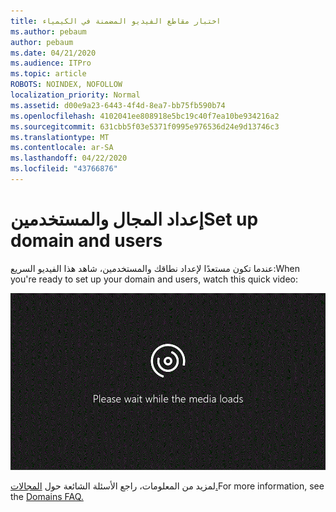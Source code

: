 ```yaml
---
title: اختبار مقاطع الفيديو المضمنة في الكيمياء
ms.author: pebaum
author: pebaum
ms.date: 04/21/2020
ms.audience: ITPro
ms.topic: article
ROBOTS: NOINDEX, NOFOLLOW
localization_priority: Normal
ms.assetid: d00e9a23-6443-4f4d-8ea7-bb75fb590b74
ms.openlocfilehash: 4102041ee808918e5bc19c40f7ea10be934216a2
ms.sourcegitcommit: 631cbb5f03e5371f0995e976536d24e9d13746c3
ms.translationtype: MT
ms.contentlocale: ar-SA
ms.lasthandoff: 04/22/2020
ms.locfileid: "43766876"
---
```

# <a name="set-up-domain-and-users"></a><span data-ttu-id="d110a-102">إعداد المجال والمستخدمين</span><span class="sxs-lookup"><span data-stu-id="d110a-102">Set up domain and users</span></span>

<span data-ttu-id="d110a-103">عندما تكون مستعدًا لإعداد نطاقك والمستخدمين، شاهد هذا الفيديو السريع:</span><span class="sxs-lookup"><span data-stu-id="d110a-103">When you're ready to set up your domain and users, watch this quick video:</span></span>
  
![لا يدعم المتصفح الفيديو.](media/MSN_Video_Widget.gif)
  
<span data-ttu-id="d110a-106">لمزيد من المعلومات، راجع الأسئلة الشائعة حول [المجالات.](https://docs.microsoft.com/office365/admin/setup/domains-faq)</span><span class="sxs-lookup"><span data-stu-id="d110a-106">For more information, see the [Domains FAQ.](https://docs.microsoft.com/office365/admin/setup/domains-faq)</span></span>